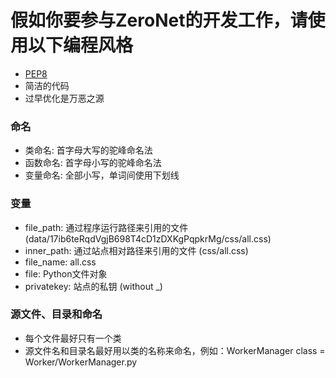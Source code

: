 # 假如你要参与ZeroNet的开发工作，请使用以下编程风格
 - [PEP8](https://www.python.org/dev/peps/pep-0008/)
 - 简洁的代码
 - 过早优化是万恶之源

### 命名
 - 类命名: 首字母大写的驼峰命名法
 - 函数命名: 首字母小写的驼峰命名法
 - 变量命名: 全部小写，单词间使用下划线

### 变量
 - file_path: 通过程序运行路径来引用的文件 (data/17ib6teRqdVgjB698T4cD1zDXKgPqpkrMg/css/all.css)
 - inner_path: 通过站点相对路径来引用的文件 (css/all.css)
 - file_name: all.css
 - file: Python文件对象
 - privatekey: 站点的私钥 (without _)

### 源文件、目录和命名
 - 每个文件最好只有一个类
 - 源文件名和目录名最好用以类的名称来命名，例如：WorkerManager class = Worker/WorkerManager.py
